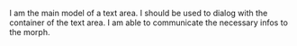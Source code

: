 I am the main model of a text area. I should be used to dialog with the container of the text area. I am able to communicate the necessary infos to the morph. 